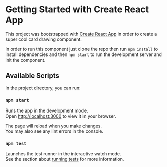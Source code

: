# Getting Started with Create React App

This project was bootstrapped with [Create React App](https://github.com/facebook/create-react-app) in order to create a super cool card drawing component.

In order to run this component just clone the repo then run `npm install` to install dependencies and then `npm start` to run the development server and init the component.

## Available Scripts

In the project directory, you can run:

### `npm start`

Runs the app in the development mode.\
Open [http://localhost:3000](http://localhost:3000) to view it in your browser.

The page will reload when you make changes.\
You may also see any lint errors in the console.

### `npm test`

Launches the test runner in the interactive watch mode.\
See the section about [running tests](https://facebook.github.io/create-react-app/docs/running-tests) for more information.

